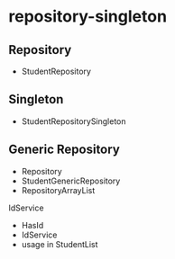 # repository-singleton

## Repository
* StudentRepository

## Singleton
* StudentRepositorySingleton

## Generic Repository
* Repository
* StudentGenericRepository
* RepositoryArrayList

IdService
* HasId
* IdService
* usage in StudentList

